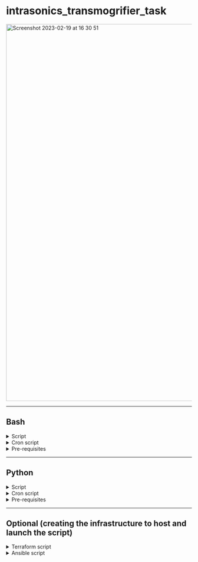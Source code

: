 # intrasonics_transmogrifier_task


<img width="1024" alt="Screenshot 2023-02-19 at 16 30 51" src="https://user-images.githubusercontent.com/104728608/219961551-35e4cb7a-e0dd-46da-b524-69d0bf253d1c.png">

---

## Bash <br>


<details markdown=1><summary markdown="span">Script</summary>

```
#!/bin/bash

user="transmogrifier"
all_users=($(getent passwd | cut -d: -f1))

if [[ " ${all_users[@]} " =~ " ${user} " ]]; then
     # Check if the Transmogrified/ folder exists
    if [ -d "Transmogrified/" ]; then
        # Get the list of files in the Transmogrified/ folder
        files_list=()
        for filename in Transmogrified/*; do
            files_list+=("$filename")
        done
    else
        # Create the Transmogrified/ folder and set files_list to an empty array
        mkdir "Transmogrified/"
        echo "Transmogrified/ folder created"
        files_list=()

        # Set the owner and group for Transmogrified/ folder and give read, write, and execute permissions recursively
        sudo chown -R transmogrifier:ec2-user Transmogrified/
        sudo chmod -R g+rwx Transmogrified/
        sudo chmod -R o-rx Transmogrified/
    fi
    
    # Check if Archives/ exists and create it if not
    if [ ! -d "Archives/" ]; then
        # Create the Archives/ folder and set files_list to an empty array
        mkdir "Archives/"
        echo "Archives/ folder created"

        # Set the owner and group for Archives/ folder and give read, write, and execute permissions recursively
        sudo chown -R transmogrifier:ec2-user Archives/
        sudo chmod -R g+rwx Archives/
        sudo chmod -R o-rx Archives/
    fi

    # Get the list of running processes for user 'transmogrifier'
    process_list=()
    while read -r pid name username; do
        if [[ $username == $user ]]; then
            process_list+=("$pid $name $username")
        fi
    done < <(ps -eo pid,comm,user)

    # Print the lists to the console
    echo "Transmogrified files:"
    printf '%s\n' "${files_list[@]}"
    echo "Running processes for user 'transmogrifier':"
    printf '%s\n' "${process_list[@]}"

    # Save the lists to a file in Transmogrified/ directory
    file_prefix=$(date '+%Y-%m-%d_%H-%M-%S')
    {
        echo "Transmogrified files:"
        printf '%s\n' "${files_list[@]}"
        echo ""
        echo "Running processes for user 'transmogrifier':"
        printf '%s\n' "${process_list[@]}"
    } > "Transmogrified/${file_prefix}_file_and_process_list.txt"

    echo "Saved file and process lists to file: Transmogrified/${file_prefix}_files_and_processes_list.txt"
else
    sudo useradd "$user" 
    sudo usermod -a -G ec2-user "$user"
    echo ""$user" created, please create a password to the user"
fi
```

</details>

<details markdown=1><summary markdown="span">Cron script</summary>

```
#!/bin/bash

crontab -l | { cat; echo "*/1 * * * * bash /home/ec2-user/script.sh"; } | crontab -

crontab -l | { cat; echo "*/1 * * * * tar -czvf /home/ec2-user/Archives/archive_$(hostname | cut -d '.' -f 1)_$(date +\%Y\%m\%d_\%H\%M\%S).tar.gz /home/ec2-user/Transmogrified/*"; } | crontab -

crontab -l | { cat; echo "0 0 * * 0 scp /home/ec2-user/Transmogrified/* user@remote.server:/path/to/remote/directory/"; } | crontab -
```
</details>

<details markdown=1><summary markdown="span">Pre-requisites</summary>

```
```
</details>

---

## Python <br>

<details markdown=1><summary markdown="span">Script</summary>

```

```
</details>

<details markdown=1><summary markdown="span">Cron script</summary>

```

```
</details>

<details markdown=1><summary markdown="span">Pre-requisites</summary>

```

```
</details>

---

## Optional (creating the infrastructure to host and launch the script)

<details markdown=1><summary markdown="span">Terraform script</summary>

```

```
</details>

<details markdown=1><summary markdown="span">Ansible script</summary>

```

```
</details>
